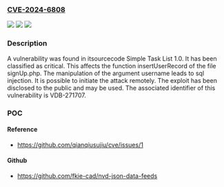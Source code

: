 ### [CVE-2024-6808](https://cve.mitre.org/cgi-bin/cvename.cgi?name=CVE-2024-6808)
![](https://img.shields.io/static/v1?label=Product&message=Simple%20Task%20List&color=blue)
![](https://img.shields.io/static/v1?label=Version&message=%3D%201.0%20&color=brighgreen)
![](https://img.shields.io/static/v1?label=Vulnerability&message=CWE-89%20SQL%20Injection&color=brighgreen)

### Description

A vulnerability was found in itsourcecode Simple Task List 1.0. It has been classified as critical. This affects the function insertUserRecord of the file signUp.php. The manipulation of the argument username leads to sql injection. It is possible to initiate the attack remotely. The exploit has been disclosed to the public and may be used. The associated identifier of this vulnerability is VDB-271707.

### POC

#### Reference
- https://github.com/qianqiusujiu/cve/issues/1

#### Github
- https://github.com/fkie-cad/nvd-json-data-feeds

